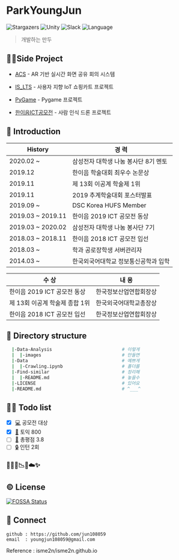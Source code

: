 
# ParkYoungJun
![Stargazers](https://img.shields.io/badge/github-GIVEME--STAR-red?logo=GitHub)
![Unity](https://img.shields.io/badge/Oculus-Unity-yellow?logo=Unity)
![Slack](https://img.shields.io/badge/Slack-jun108059-blueviolet?logo=Slack)
![Language](https://img.shields.io/badge/Java-MainLanguage-blue?logo=Java)
> 개발하는 만두


## 👨‍💻Side Project

- [ACS](https://github.com/hanium2019/hanium_2019) - AR 기반 실시간 화면 공유 회의 시스템

- [IS_LTS](https://github.com/jun108059/IA_TeamProject.git) - 사용자 지향 IoT 쇼핑카트 프로젝트

- [PyGame](https://github.com/jun108059/Pygame_2019.git) - Pygame 프로젝트

- [한이음ICT공모전](https://www.youtube.com/watch?v=Ms2wOKiTN7E) - 사람 인식 드론 프로젝트


## 📖 Introduction
 History |경 력
--------- | ---------
 2020.02 ~          | 삼성전자 대학생 나눔 봉사단 8기 멘토
 2019.12            | 한이음 학술대회 최우수 논문상
 2019.11            | 제 13회 이공계 학술제 1위
 2019.11            | 2019 추계학술대회 포스터발표
 2019.09 ~          | DSC Korea HUFS Member
 2019.03 ~ 2019.11  | 한이음 2019 ICT 공모전 동상
 2019.03 ~ 2020.02  | 삼성전자 대학생 나눔 봉사단 7기
 2018.03 ~ 2018.11  | 한이음 2018 ICT 공모전 입선
 2018.03 ~          | 학과 공로장학생 서버관리자
 2014.03 ~          | 한국외국어대학교 정보통신공학과 입학

 수 상 | 내 용
--------- | ---------
한이음 2019 ICT 공모전 동상    | 한국정보산업연합회장상
제 13회 이공계 학술제 종합 1위 | 한국외국어대학교총장상
한이음 2018 ICT 공모전 입선    | 한국정보산업연합회장상
 



## 📂 Directory structure
``` bash
  |-Data-Analysis                          # 이렇게
  |  |-images                              # 만들면
  |-Data                                   # 예쁘게
  |  |-Crawling.ipynb                      # 폴더를
  |-Find-similar                           # 정리해
  |  |-README.md                           # 놓을수
  |-LICENSE                                # 있어요
  |-README.md                              # ^___^
```


## 💾📝 Todo list

- [x] [💻]() 공모전 대상
- [x] [📗]() 토익 800
- [ ] [🔨]() 총평점 3.8 
- [ ] [🔒]() 인턴 2회

### 👩‍💻📑📉🌐☁️✨ 
## ©️ License
[![FOSSA Status](https://app.fossa.io/api/projects/git%2Bgithub.com%2Fnewhiwoong%2FNational-Petition.svg?type=large)](https://app.fossa.io/projects/git%2Bgithub.com%2Fnewhiwoong%2FNational-Petition?ref=badge_large)


## 🤝 Connect
```
github : https://github.com/jun108059
email  : youngjun108059@gmail.com
```


Reference : isme2n/isme2n.github.io

